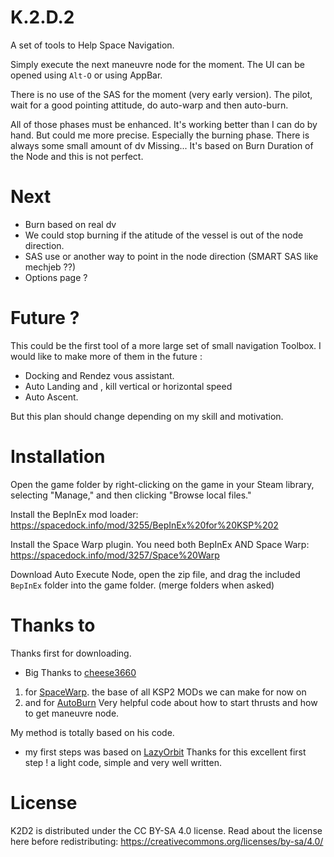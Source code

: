 # K.2.D.2

A set of tools to Help Space Navigation.

Simply execute the next maneuvre node for the moment.
The UI can be opened using `Alt-O` or using AppBar.

There is no use of the SAS for the moment (very early version). The pilot, wait for a good pointing attitude, do auto-warp and then auto-burn.

All of those phases must be enhanced.
It's working better than I can do by hand. But could me more precise. Especially the burning phase. There is always some small amount of dv Missing... It's based on Burn Duration of the Node and this is not perfect.

# Next


* Burn based on real dv
* We could stop burning if the atitude of the vessel is out of the node direction.
* SAS use or another way to point in the node direction (SMART SAS like mechjeb ??)
* Options page ?

# Future ?

This could be the first tool of a more large set of small navigation Toolbox.
I would like to make more of them in the future :
- Docking and Rendez vous assistant.
- Auto Landing and , kill vertical or horizontal speed
- Auto Ascent.

But this plan should change depending on my skill and motivation.

# Installation

Open the game folder by right-clicking on the game in your Steam library, selecting "Manage," and then clicking "Browse local files."

Install the BepInEx mod loader:
https://spacedock.info/mod/3255/BepInEx%20for%20KSP%202

Install the Space Warp plugin. You need both BepInEx AND Space Warp:
https://spacedock.info/mod/3257/Space%20Warp

Download Auto Execute Node, open the zip file, and drag the included `BepInEx` folder into the game folder. (merge folders when asked)

# Thanks to

Thanks first for downloading.

* Big Thanks to [cheese3660](https://github.com/cheese3660)
1. for [SpaceWarp](https://github.com/Halbann). the base of all KSP2 MODs we can make for now on
2. and for [AutoBurn](https://github.com/cheese3660/AutoBurn) Very helpful code about how to start thrusts and how to get maneuvre node.

My method is totally based on his code.

* my first steps was based on [LazyOrbit](https://github.com/Halbann/LazyOrbit)
Thanks for this excellent first step ! a light code, simple and very well written.

# License

K2D2 is distributed under the CC BY-SA 4.0 license. Read about the license here before redistributing:
https://creativecommons.org/licenses/by-sa/4.0/
